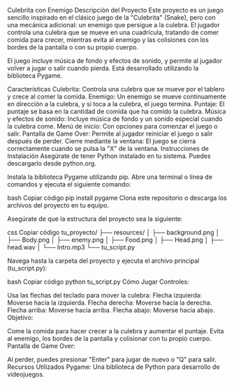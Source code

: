 Culebrita con Enemigo
Descripción del Proyecto
Este proyecto es un juego sencillo inspirado en el clásico juego de la "Culebrita" (Snake), pero con una mecánica adicional: un enemigo que persigue a la culebra. El jugador controla una culebra que se mueve en una cuadrícula, tratando de comer comida para crecer, mientras evita al enemigo y las colisiones con los bordes de la pantalla o con su propio cuerpo.

El juego incluye música de fondo y efectos de sonido, y permite al jugador volver a jugar o salir cuando pierda. Está desarrollado utilizando la biblioteca Pygame.

Características
Culebrita: Controla una culebra que se mueve por el tablero y crece al comer la comida.
Enemigo: Un enemigo se mueve continuamente en dirección a la culebra, y si toca a la culebra, el juego termina.
Puntaje: El puntaje se basa en la cantidad de comida que ha comido la culebra.
Música y efectos de sonido: Incluye música de fondo y un sonido especial cuando la culebra come.
Menú de inicio: Con opciones para comenzar el juego o salir.
Pantalla de Game Over: Permite al jugador reiniciar el juego o salir después de perder.
Cierre mediante la ventana: El juego se cierra correctamente cuando se pulsa la "X" de la ventana.
Instrucciones de Instalación
Asegúrate de tener Python instalado en tu sistema. Puedes descargarlo desde python.org.

Instala la biblioteca Pygame utilizando pip. Abre una terminal o línea de comandos y ejecuta el siguiente comando:

bash
Copiar código
pip install pygame
Clona este repositorio o descarga los archivos del proyecto en tu equipo.

Asegúrate de que la estructura del proyecto sea la siguiente:

css
Copiar código
tu_proyecto/
├── resources/
│   ├── background.png
│   ├── Body.png
│   ├── enemy.png
│   ├── Food.png
│   ├── Head.png
│   ├── head.wav
│   └── Intro.mp3
└── tu_script.py

Navega hasta la carpeta del proyecto y ejecuta el archivo principal (tu_script.py):

bash
Copiar código
python tu_script.py
Cómo Jugar
Controles:

Usa las flechas del teclado para mover la culebra:
Flecha izquierda: Moverse hacia la izquierda.
Flecha derecha: Moverse hacia la derecha.
Flecha arriba: Moverse hacia arriba.
Flecha abajo: Moverse hacia abajo.
Objetivo:

Come la comida para hacer crecer a la culebra y aumentar el puntaje.
Evita al enemigo, los bordes de la pantalla y colisionar con tu propio cuerpo.
Pantalla de Game Over:

Al perder, puedes presionar "Enter" para jugar de nuevo o "Q" para salir.
Recursos Utilizados
Pygame: Una biblioteca de Python para desarrollo de videojuegos.



